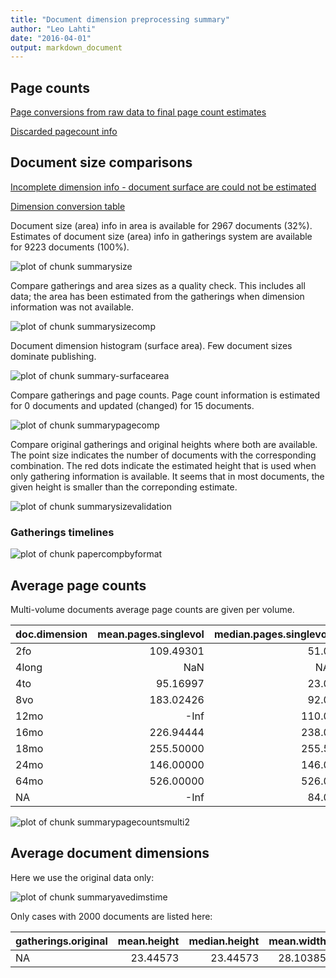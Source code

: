 ```yaml
---
title: "Document dimension preprocessing summary"
author: "Leo Lahti"
date: "2016-04-01"
output: markdown_document
---
```



## Page counts

[Page conversions from raw data to final page count estimates](https://raw.githubusercontent.com/rOpenGov/estc/master/inst/examples/output.tables/pagecount_conversion_nontrivial.csv)

<!--[Page conversions from raw data to final page count estimates with volume info](https://raw.githubusercontent.com/rOpenGov/estc/master/inst/examples/output.tables/page_conversion_table_full.csv)-->

[Discarded pagecount info](https://raw.githubusercontent.com/rOpenGov/estc/master/inst/examples/output.tables/pagecount_discarded.csv)



## Document size comparisons

[Incomplete dimension info - document surface are could not be estimated](https://raw.githubusercontent.com/rOpenGov/estc/master/inst/examples/output.tables/physical_dimension_incomplete.csv)

[Dimension conversion table](https://raw.githubusercontent.com/rOpenGov/estc/master/inst/examples/output.tables/conversions_physical_dimension.csv)


<!--[Discarded dimension info](https://raw.githubusercontent.com/rOpenGov/estc/master/inst/examples/output.tables/dimensions_discarded.csv)-->

Document size (area) info in area is available for 2967 documents (32%). Estimates of document size (area) info in gatherings system are available for 9223 documents (100%). 

![plot of chunk summarysize](figure/summarysize-1.png)


Compare gatherings and area sizes as a quality check. This includes all data; the area has been estimated from the gatherings when dimension information was not available.

![plot of chunk summarysizecomp](figure/summarysizecomp-1.png)

Document dimension histogram (surface area). Few document sizes dominate publishing.

![plot of chunk summary-surfacearea](figure/summary-surfacearea-1.png)


Compare gatherings and page counts. Page count information is estimated for 0 documents and updated (changed) for 15 documents. 

![plot of chunk summarypagecomp](figure/summarypagecomp-1.png)

Compare original gatherings and original heights where both are available. The point size indicates the number of documents with the corresponding combination. The red dots indicate the estimated height that is used when only gathering information is available. It seems that in most documents, the given height is smaller than the correponding estimate.

![plot of chunk summarysizevalidation](figure/summarysizevalidation-1.png)

### Gatherings timelines

![plot of chunk papercompbyformat](figure/papercompbyformat-1.png)

## Average page counts 

Multi-volume documents average page counts are given per volume.


|doc.dimension | mean.pages.singlevol| median.pages.singlevol| n.singlevol| mean.pages.multivol| median.pages.multivol| n.multivol| mean.pages.issue| median.pages.issue| n.issue|
|:-------------|--------------------:|----------------------:|-----------:|-------------------:|---------------------:|----------:|----------------:|------------------:|-------:|
|2fo           |            109.49301|                   51.0|         295|                  NA|                    NA|         NA|         21.17778|                 22|      45|
|4long         |                  NaN|                     NA|           1|                  NA|                    NA|         NA|               NA|                 NA|      NA|
|4to           |             95.16997|                   23.0|         706|             53.0000|                    23|         18|         23.17410|                 23|     471|
|8vo           |            183.02426|                   92.0|         915|            503.0000|                   503|         21|         25.85000|                 25|     120|
|12mo          |                 -Inf|                  110.0|         124|                  NA|                    NA|         NA|         20.69231|                 15|      13|
|16mo          |            226.94444|                  238.0|          18|                  NA|                    NA|         NA|         16.75000|                 14|       4|
|18mo          |            255.50000|                  255.5|           2|                  NA|                    NA|         NA|               NA|                 NA|      NA|
|24mo          |            146.00000|                  146.0|           2|                  NA|                    NA|         NA|               NA|                 NA|      NA|
|64mo          |            526.00000|                  526.0|           1|                  NA|                    NA|         NA|               NA|                 NA|      NA|
|NA            |                 -Inf|                   84.0|        7150|            481.6147|                   503|        206|         23.37908|                 22|     889|


![plot of chunk summarypagecountsmulti2](figure/summarypagecountsmulti2-1.png)


## Average document dimensions 

Here we use the original data only:

![plot of chunk summaryavedimstime](figure/summaryavedimstime-1.png)




Only cases with 2000 documents are listed here:


|gatherings.original | mean.height| median.height| mean.width| median.width|   n|
|:-------------------|-----------:|-------------:|----------:|------------:|---:|
|NA                  |    23.44573|      23.44573|   28.10385|     28.10385| 901|

